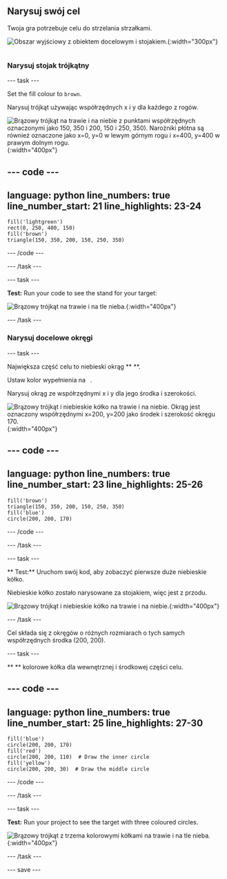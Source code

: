## Narysuj swój cel

<div style="display: flex; flex-wrap: wrap">
<div style="flex-basis: 200px; flex-grow: 1; margin-right: 15px;">
Twoja gra potrzebuje celu do strzelania strzałkami.
</div>
<div>

![Obszar wyjściowy z obiektem docelowym i stojakiem.](images/three-cirles.png){:width="300px"}

</div>
</div>

### Narysuj stojak trójkątny

--- task ---

Set the fill colour to `brown`.

Narysuj trójkąt używając współrzędnych x i y dla każdego z rogów.

![Brązowy trójkąt na trawie i na niebie z punktami współrzędnych oznaczonymi jako 150, 350 i 200, 150 i 250, 350). Narożniki płótna są również oznaczone jako x=0, y=0 w lewym górnym rogu i x=400, y=400 w prawym dolnym rogu.](images/stand_coords.png){:width="400px"}

--- code ---
---
language: python line_numbers: true line_number_start: 21
line_highlights: 23-24
---

    fill('lightgreen')  
    rect(0, 250, 400, 150)  
    fill('brown') 
    triangle(150, 350, 200, 150, 250, 350)

--- /code ---

--- /task ---

--- task ---

**Test:** Run your code to see the stand for your target:

![Brązowy trójkąt na trawie i na tle nieba.](images/target-stand.png){:width="400px"}

--- /task ---

### Narysuj docelowe okręgi

--- task ---

Największa część celu to niebieski okrąg ** **.

Ustaw kolor wypełnienia na ` `.

Narysuj okrąg ze współrzędnymi x i y dla jego środka i szerokości.

![Brązowy trójkąt i niebieskie kółko na trawie i na niebie. Okrąg jest oznaczony współrzędnymi x=200, y=200 jako środek i szerokość okręgu 170.](images/circle-coords.png){:width="400px"}

--- code ---
---
language: python line_numbers: true line_number_start: 23
line_highlights: 25-26
---

    fill('brown')  
    triangle(150, 350, 200, 150, 250, 350)  
    fill('blue')  
    circle(200, 200, 170)

--- /code ---

--- /task ---

--- task ---

** Test:** Uruchom swój kod, aby zobaczyć pierwsze duże niebieskie kółko.

Niebieskie kółko zostało narysowane za stojakiem, więc jest z przodu.

![Brązowy trójkąt i niebieskie kółko na trawie i na niebie.](images/blue-circle.png){:width="400px"}

--- /task ---

Cel składa się z okręgów o różnych rozmiarach o tych samych współrzędnych środka (200, 200).

--- task ---

** ** kolorowe kółka dla wewnętrznej i środkowej części celu.

--- code ---
---
language: python line_numbers: true line_number_start: 25
line_highlights: 27-30
---

    fill('blue')  
    circle(200, 200, 170)  
    fill('red')  
    circle(200, 200, 110)  # Draw the inner circle 
    fill('yellow')       
    circle(200, 200, 30)  # Draw the middle circle

--- /code ---

--- /task ---

--- task ---

**Test:** Run your project to see the target with three coloured circles.

![Brązowy trójkąt z trzema kolorowymi kółkami na trawie i na tle nieba.](images/three-circles.png){:width="400px"}

--- /task ---

--- save ---
